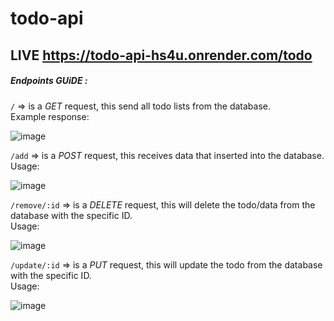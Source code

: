 # todo-api

## LIVE https://todo-api-hs4u.onrender.com/todo


##### Endpoints GUiDE :
`/` => is a *GET* request, this send all todo lists from the database.</br>
Example response: </br>

![image](https://github.com/astridpx/todo-api/assets/81618413/dd1ecde5-09d4-4be6-84ff-7689b26c8c89)

`/add` => is a *POST* request, this receives data that inserted into the database. </br>
Usage: </br>

![image](https://github.com/astridpx/todo-api/assets/81618413/797ea81f-3f03-4284-9490-3e168063712b)

`/remove/:id` => is a *DELETE* request, this will delete the todo/data from the database with the specific ID. </br>
Usage: </br>

![image](https://github.com/astridpx/todo-api/assets/81618413/69ef88ce-11fd-4cf3-b13a-f1804f136435)

`/update/:id` => is a *PUT* request, this will update the todo from the database with the specific ID. </br>
Usage: </br>

![image](https://github.com/astridpx/todo-api/assets/81618413/f7eb856b-db27-44b4-8460-0431875aacfe)




